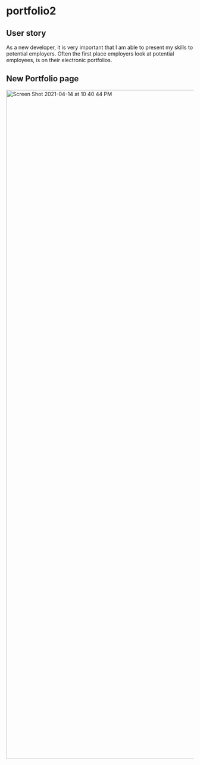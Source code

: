 # portfolio2

## User story

As a new developer, it is very important that I am able to present
my skills to potential employers.  Often the first place employers 
look at potential employees, is on their electronic portfolios.

##  New Portfolio page


<img width="1792" alt="Screen Shot 2021-04-14 at 10 40 44 PM" src="https://user-images.githubusercontent.com/70453836/114806403-b4cb7f80-9d72-11eb-846a-5f5fb752afaa.png">
